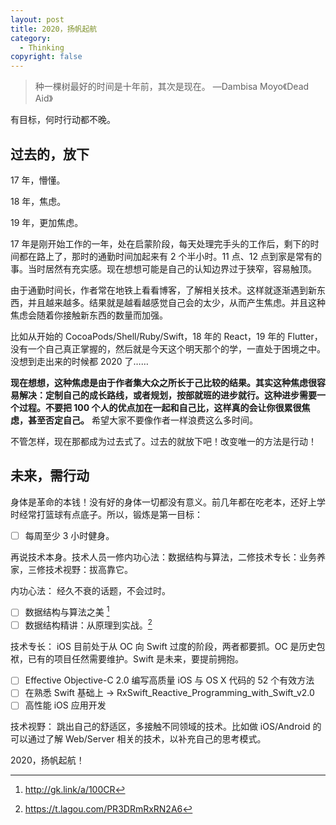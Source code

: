 ```yaml
---
layout: post
title: 2020，扬帆起航
category:
  - Thinking
copyright: false
---
```


> 种一棵树最好的时间是十年前，其次是现在。 —Dambisa Moyo《Dead Aid》

有目标，何时行动都不晚。

## 过去的，放下

17 年，懵懂。

18 年，焦虑。

19 年，更加焦虑。

17 年是刚开始工作的一年，处在启蒙阶段，每天处理完手头的工作后，剩下的时间都在路上了，那时的通勤时间加起来有 2 个半小时。11 点、12 点到家是常有的事。当时居然有充实感。现在想想可能是自己的认知边界过于狭窄，容易触顶。

由于通勤时间长，作者常在地铁上看看博客，了解相关技术。这样就逐渐遇到新东西，并且越来越多。结果就是越看越感觉自己会的太少，从而产生焦虑。并且这种焦虑会随着你接触新东西的数量而加强。

比如从开始的 CocoaPods/Shell/Ruby/Swift，18 年的 React，19 年的 Flutter，没有一个自己真正掌握的，然后就是今天这个明天那个的学，一直处于困境之中。没想到走出来的时候都 2020 了……

**现在想想，这种焦虑是由于作者集大众之所长于己比较的结果。其实这种焦虑很容易解决：定制自己的成长路线，或者规划，按部就班的进步就行。这种进步需要一个过程。不要把 100 个人的优点加在一起和自己比，这样真的会让你很累很焦虑，甚至否定自己。** 希望大家不要像作者一样浪费这么多时间。

不管怎样，现在那都成为过去式了。过去的就放下吧！改变唯一的方法是行动！

## 未来，需行动

身体是革命的本钱！没有好的身体一切都没有意义。前几年都在吃老本，还好上学时经常打篮球有点底子。所以，锻炼是第一目标：

- [ ] 每周至少 3 小时健身。

再说技术本身。技术人员一修内功心法：数据结构与算法，二修技术专长：业务养家，三修技术视野：拔高靠它。

内功心法：
经久不衰的话题，不会过时。

- [ ] 数据结构与算法之美 [^1]
- [ ] 数据结构精讲：从原理到实战。[^2]

技术专长：
iOS 目前处于从 OC 向 Swift 过度的阶段，两者都要抓。OC 是历史包袱，已有的项目任然需要维护。Swift 是未来，要提前拥抱。

- [ ] Effective Objective-C 2.0 编写高质量 iOS 与 OS X 代码的 52 个有效方法
- [ ] 在熟悉 Swift 基础上 -> RxSwift_Reactive_Programming_with_Swift_v2.0
- [ ] 高性能 iOS 应用开发

技术视野：
跳出自己的舒适区，多接触不同领域的技术。比如做 iOS/Android 的可以通过了解 Web/Server 相关的技术，以补充自己的思考模式。

2020，扬帆起航！

[^1]: <http://gk.link/a/100CR>
[^2]: <https://t.lagou.com/PR3DRmRxRN2A6>
